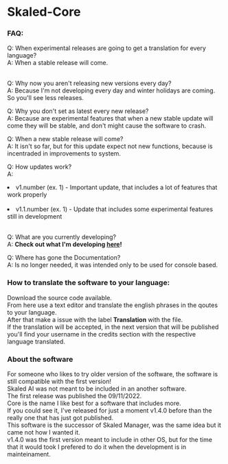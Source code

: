 # Skaled-Core
<h3>FAQ:</h3>
Q: When experimental releases are going to get a translation for every language? <br>
A: When a stable release will come. <br> <br>

Q: Why now you aren't releasing new versions every day? <br>
A: Because I'm not developing every day and winter holidays are coming. So you'll see less releases.

Q: Why you don't set as latest every new release? <br>
A: Because are experimental features that when a new stable update will come they will be stable, and don't might cause the software to crash.

Q: When a new stable release will come? <br>
A: It isn't so far, but for this update expect not new functions, because is incentraded in improvements to system.

Q: How updates work? <br>
A:
 <li>v1.number (ex. 1) - Important update, that includes a lot of features that work properly</li> <br>
 <li>v1.1.number (ex. 1) - Update that includes some experimental features still in development</li> <br>

Q: What are you currently developing? <br>
A: <b>Check out what I'm developing [here](https://trello.com/b/08H6V1DG/skaled-core)! </b>

Q: Where has gone the Documentation?<br>
A: Is no longer needed, it was intended only to be used for console based.



<h3>How to translate the software to your language: </h3>
Download the source code available. <br>
From here use a text editor and translate the english phrases in the qoutes to your language. <br>
After that make a issue with the label <b>Translation</b> with the file. <br>
If the translation will be accepted, in the next version that will be published you'll find your username in the credits section with the respective language translated.

<h3>About the software</h3>
For someone who likes to try older version of the software, the software is still compatible with the first version! <br>
Skaled AI was not meant to be included in an another software. <br>
The first release was published the 09/11/2022. <br>
Core is the name I like best for a software that includes more. <br>
If you could see it, I've released for just a moment v1.4.0 before than the really one that has just got published. <br>
This software is the successor of Skaled Manager, was the same idea but it came not how I wanted it. <br>
v1.4.0 was the first version meant to include in other OS, but for the time that it would took I prefered to do it when the development is in mainteinament.
